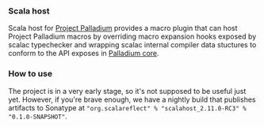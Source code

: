 ### Scala host

Scala host for [Project Palladium](http://scalamacros.org/news/2014/03/02/project-palladium.html) provides a
macro plugin that can host Project Palladium macros by overriding macro expansion hooks exposed
by scalac typechecker and wrapping scalac internal compiler data stuctures to conform to the API exposes in
[Palladium core](https://github.com/scalareflect/core).

### How to use

The project is in a very early stage, so it's not supposed to be useful just yet. However, if you're brave enough, we have a nightly build that publishes artifacts to Sonatype at `"org.scalareflect" % "scalahost_2.11.0-RC3" % "0.1.0-SNAPSHOT"`.
